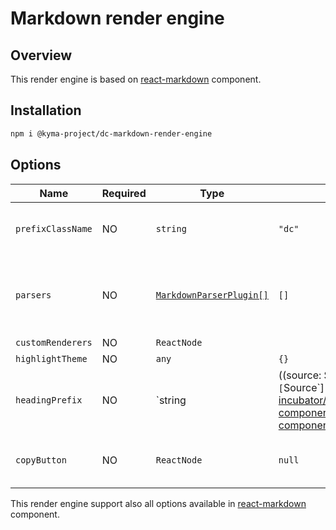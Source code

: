 # Markdown render engine

## Overview

This render engine is based on [react-markdown](https://github.com/rexxars/react-markdown) component.

## Installation

```bash
npm i @kyma-project/dc-markdown-render-engine
```

## Options

| Name | Required | Type | Default value | Description |
|---|---|---|---|---|
| `prefixClassName` | NO | `string` | `"dc"` | Prefix for class name of html tags. |
| `parsers` | NO | [`MarkdownParserPlugin[]`](https://github.com/kyma-incubator/documentation-component/blob/master/packages/markdown-render-engine/src/types.ts#L24) | `[]` | Custom parsers for custom content in markdown files. |
| `customRenderers` | NO | `ReactNode` | | |
| `highlightTheme` | NO | `any` | `{}` | |
| `headingPrefix` | NO | `string | ((source: Source) => string)` where `Source` is [`Source`](https://github.com/kyma-incubator/documentation-component/blob/master/packages/documentation-component/src/interfaces/Source.ts#L14) type | `null` | |
| `copyButton` | NO | `ReactNode` | `null` | Custom copy button in code blocks |

This render engine support also all options available in [react-markdown](https://github.com/rexxars/react-markdown#options) component.